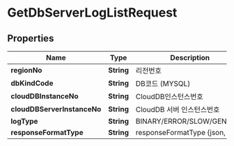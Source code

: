 
# GetDbServerLogListRequest

## Properties
Name | Type | Description | Notes
------------ | ------------- | ------------- | -------------
**regionNo** | **String** | 리전번호 |  [optional]
**dbKindCode** | **String** | DB코드 (MYSQL) | 
**cloudDBInstanceNo** | **String** | CloudDB인스턴스번호 | 
**cloudDBServerInstanceNo** | **String** | CloudDB 서버 인스턴스번호 |  [optional]
**logType** | **String** | BINARY/ERROR/SLOW/GENERAL |  [optional]
**responseFormatType** | **String** | responseFormatType {json, xml} |  [optional]



